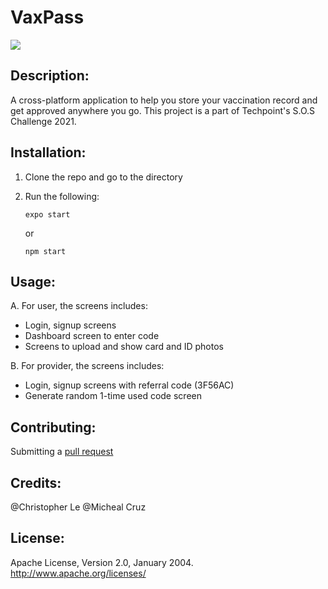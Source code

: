 # VaxPass

![](https://i.imgur.com/bWzSJpQ.png)
## Description: 
A cross-platform application to help you store your vaccination record and get approved anywhere you go. This project is a part of Techpoint's S.O.S Challenge 2021. 

## Installation: 
1. Clone the repo and go to the directory
2. Run the following:

    `expo start`

    or 
    
     `npm start`


## Usage: 
A. For user, the screens includes: 
- Login, signup screens
- Dashboard screen to enter code
- Screens to upload and show card and ID photos

B. For provider, the screens includes: 
- Login, signup screens with referral code (3F56AC)
- Generate random 1-time used code screen

## Contributing: 
Submitting a [pull request](https://github.com/susam/gitpr#create-pull-request) 

## Credits: 
@Christopher Le
@Micheal Cruz

## License: 
Apache License, Version 2.0, January 2004.                        http://www.apache.org/licenses/
